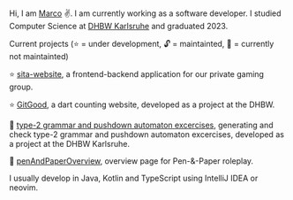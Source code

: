 Hi, I am [Marco](https://mohjohfox.de/) :v:. I am currently working as a software developer. I studied Computer Science at [DHBW Karlsruhe](https://www.karlsruhe.dhbw.de/startseite.html) and graduated 2023. 

Current projects (⭐ = under development, 🔓 = maintainted, 🔐 = currently not maintainted)

⭐ [sita-website](https://simpletactics.de/), a frontend-backend application for our private gaming group.

⭐ [GitGood](https://github.com/mohjohfox/GitGood-backend/), a dart counting website, developed as a project at the DHBW.

🔐 [type-2 grammar and pushdown automaton excercises](https://github.com/rhyperio/studienarbeit_code/), generating and check type-2 grammar and pushdown automaton excercises, developed as a project at the DHBW Karlsruhe.

🔐 [penAndPaperOverview](https://github.com/SimpletacticsGaming/penAndPaperOverview), overview page for Pen-&-Paper roleplay. 

I usually develop in Java, Kotlin and TypeScript using IntelliJ IDEA or neovim.
